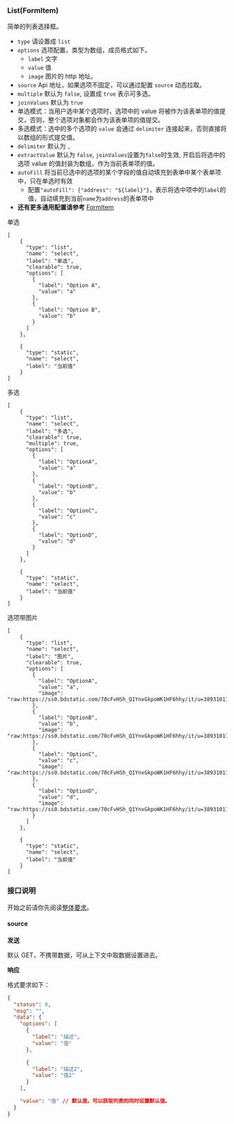 ### List(FormItem)

简单的列表选择框。

- `type` 请设置成 `list`
- `options` 选项配置，类型为数组，成员格式如下。
  - `label` 文字
  - `value` 值
  - `image` 图片的 http 地址。
- `source` Api 地址，如果选项不固定，可以通过配置 `source` 动态拉取。
- `multiple` 默认为 `false`, 设置成 `true` 表示可多选。
- `joinValues` 默认为 `true`
- 单选模式：当用户选中某个选项时，选项中的 value 将被作为该表单项的值提交，否则，整个选项对象都会作为该表单项的值提交。
- 多选模式：选中的多个选项的 `value` 会通过 `delimiter` 连接起来，否则直接将以数组的形式提交值。
- `delimiter` 默认为 `,`
- `extractValue` 默认为 `false`, `joinValues`设置为`false`时生效, 开启后将选中的选项 value 的值封装为数组，作为当前表单项的值。
- `autoFill` 将当前已选中的选项的某个字段的值自动填充到表单中某个表单项中，只在单选时有效
  - 配置`"autoFill": {"address": "${label}"}`，表示将选中项中的`label`的值，自动填充到当前`name`为`address`的表单项中
- **还有更多通用配置请参考** [FormItem](./FormItem.md)

单选

```schema:height="250" scope="form"
[
    {
      "type": "list",
      "name": "select",
      "label": "单选",
      "clearable": true,
      "options": [
        {
          "label": "Option A",
          "value": "a"
        },
        {
          "label": "Option B",
          "value": "b"
        }
      ]
    },

    {
      "type": "static",
      "name": "select",
      "label": "当前值"
    }
]
```

多选

```schema:height="280" scope="form"
[
    {
      "type": "list",
      "name": "select",
      "label": "多选",
      "clearable": true,
      "multiple": true,
      "options": [
        {
          "label": "OptionA",
          "value": "a"
        },
        {
          "label": "OptionB",
          "value": "b"
        },
        {
          "label": "OptionC",
          "value": "c"
        },
        {
          "label": "OptionD",
          "value": "d"
        }
      ]
    },

    {
      "type": "static",
      "name": "select",
      "label": "当前值"
    }
]
```

选项带图片

```schema:height="280" scope="form"
[
    {
      "type": "list",
      "name": "select",
      "label": "图片",
      "clearable": true,
      "options": [
        {
          "label": "OptionA",
          "value": "a",
          "image": "raw:https://ss0.bdstatic.com/70cFvHSh_Q1YnxGkpoWK1HF6hhy/it/u=3893101144,2877209892&fm=23&gp=0.jpg"
        },
        {
          "label": "OptionB",
          "value": "b",
          "image": "raw:https://ss0.bdstatic.com/70cFvHSh_Q1YnxGkpoWK1HF6hhy/it/u=3893101144,2877209892&fm=23&gp=0.jpg"
        },
        {
          "label": "OptionC",
          "value": "c",
          "image": "raw:https://ss0.bdstatic.com/70cFvHSh_Q1YnxGkpoWK1HF6hhy/it/u=3893101144,2877209892&fm=23&gp=0.jpg"
        },
        {
          "label": "OptionD",
          "value": "d",
          "image": "raw:https://ss0.bdstatic.com/70cFvHSh_Q1YnxGkpoWK1HF6hhy/it/u=3893101144,2877209892&fm=23&gp=0.jpg"
        }
      ]
    },

    {
      "type": "static",
      "name": "select",
      "label": "当前值"
    }
]
```

### 接口说明

开始之前请你先阅读[整体要求](../api.md)。

#### source

**发送**

默认 GET，不携带数据，可从上下文中取数据设置进去。

**响应**

格式要求如下：

```json
{
  "status": 0,
  "msg": "",
  "data": {
    "options": [
      {
        "label": "描述",
        "value": "值"
      },

      {
        "label": "描述2",
        "value": "值2"
      }
    ],

    "value": "值" // 默认值，可以获取列表的同时设置默认值。
  }
}
```
